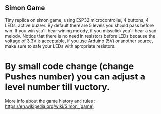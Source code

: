 ## Simon Game
Tiny replica on simon game, using ESP32 microcontroller, 4 buttons, 4 LEDs, active buzzer.
By default there are 5 levels you should pass before win.
If you win you'll hear wining melody, if you missclick you'll hear a sad melody.
Notice that there is no need in resistors before LEDs because the voltage of 3.3V is acceptable, if you use Arduino (5V) or another source, make sure to safe your LEDs with apropriate resistors.
# By small code change (change Pushes number) you can adjust a level number till vuctory.
More info about the game history and rules : https://en.wikipedia.org/wiki/Simon_(game)
